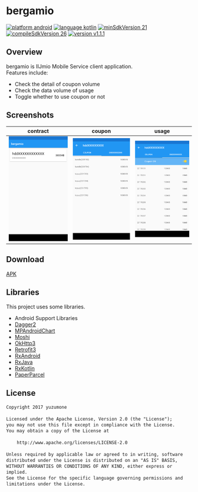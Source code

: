 # bergamio
[![platform android](https://img.shields.io/badge/platform-android-green.svg)](#)
[![language kotlin](https://img.shields.io/badge/language-kotlin-green.svg)](#)
[![minSdkVersion 21](https://img.shields.io/badge/minSdkVersion-21-red.svg)](#)
[![compileSdkVersion 26](https://img.shields.io/badge/compileSdkVersion-26-yellow.svg)](#)
[![version v1.1.1](https://img.shields.io/badge/version-v1.1.1-blue.svg)](#)

## Overview
bergamio is IIJmio Mobile Service client application.  
Features include:

- Check the detail of coupon volume
- Check the data volume of usage
- Toggle whether to use coupon or not

## Screenshots
| contract | coupon | usage |
| -------- | ------ | ----- |
| ![](./screenshot/contract.png) | ![](./screenshot/coupon.png) | ![](./screenshot/usage.png) |

## Download
[APK](https://github.com/yuzumone/bergamio/releases/download/v1.1.1/app-release.apk)

## Libraries
This project uses some libraries.

- Android Support Libraries
- [Dagger2](https://google.github.io/dagger/)
- [MPAndroidChart](https://github.com/PhilJay/MPAndroidChart)
- [Moshi](https://github.com/square/moshi)
- [OkHttp3](http://square.github.io/okhttp/)
- [Retrofit3](http://square.github.io/retrofit/)
- [RxAndroid](https://github.com/ReactiveX/RxAndroid)
- [RxJava](https://github.com/ReactiveX/RxJava)
- [RxKotlin](https://github.com/ReactiveX/RxKotlin)
- [PaperParcel](https://github.com/grandstaish/paperparcel)

## License
```
Copyright 2017 yuzumone

Licensed under the Apache License, Version 2.0 (the "License");
you may not use this file except in compliance with the License.
You may obtain a copy of the License at

    http://www.apache.org/licenses/LICENSE-2.0

Unless required by applicable law or agreed to in writing, software
distributed under the License is distributed on an "AS IS" BASIS,
WITHOUT WARRANTIES OR CONDITIONS OF ANY KIND, either express or implied.
See the License for the specific language governing permissions and
limitations under the License.
```